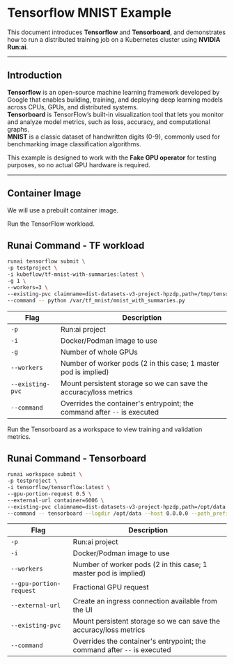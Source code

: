 # Tensorflow MNIST Example

This document introduces **Tensorflow** and **Tensorboard**, and demonstrates how to run a distributed training job on a Kubernetes cluster using **NVIDIA Run:ai**.

---

## Introduction

**Tensorflow** is an open-source machine learning framework developed by Google that enables building, training, and deploying deep learning models across CPUs, GPUs, and distributed systems.  
**Tensorboard** is TensorFlow’s built-in visualization tool that lets you monitor and analyze model metrics, such as loss, accuracy, and computational graphs.  
**MNIST** is a classic dataset of handwritten digits (0-9), commonly used for benchmarking image classification algorithms.

This example is designed to work with the **Fake GPU operator** for testing purposes, so no actual GPU hardware is required.

---

## Container Image

We will use a prebuilt container image.

Run the TensorFlow workload.  

## Runai Command - TF workload
```bash
runai tensorflow submit \
-p testproject \
-i kubeflow/tf-mnist-with-summaries:latest \
-g 1 \
--workers=3 \
--existing-pvc claimname=dist-datasets-v3-project-hpzdp,path=/tmp/tensorflow/mnist/logs/mnist_with_summaries \
--command -- python /var/tf_mnist/mnist_with_summaries.py
```

| Flag               | Description                                                                |
|--------------------|----------------------------------------------------------------------------|
| `-p`               | Run:ai project                                                             |
| `-i`               | Docker/Podman image to use                                                 |
| `-g`               | Number of whole GPUs                                                       |
| `--workers`        | Number of worker pods (2 in this case; 1 master pod is implied)            |
| `--existing-pvc`   | Mount persistent storage so we can save the accuracy/loss metrics          |
| `--command`        | Overrides the container's entrypoint; the command after `--` is executed   |

Run the Tensorboard as a workspace to view training and validation metrics.  

## Runai Command - Tensorboard
```bash
runai workspace submit \
-p testproject \
-i tensorflow/tensorflow:latest \
--gpu-portion-request 0.5 \
--external-url container=6006 \
--existing-pvc claimname=dist-datasets-v3-project-hpzdp,path=/opt/data \
--command -- tensorboard --logdir /opt/data --host 0.0.0.0 --path_prefix /\${RUNAI_PROJECT}/\${RUNAI_JOB_NAME}
```

| Flag                     | Description                                                                    |
|--------------------------|--------------------------------------------------------------------------------|
| `-p`                     | Run:ai project                                                                 |
| `-i`                     | Docker/Podman image to use                                                     |
| `--workers`              | Number of worker pods (2 in this case; 1 master pod is implied)                |
| `--gpu-portion-request`  | Fractional GPU request                                                         |
| `--external-url`         | Create an ingress connection available from the UI                             |
| `--existing-pvc`         | Mount persistent storage so we can save the accuracy/loss metrics              |
| `--command`              | Overrides the container's entrypoint; the command after `--` is executed       |